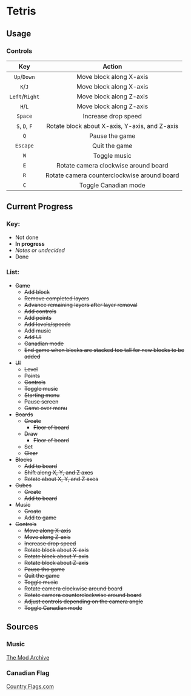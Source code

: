 # Tetris

## Usage

### Controls

| Key            | Action                                        |
| :------------: | :-------------------------------------------: |
| `Up`/`Down`    | Move block along X-axis                       |
| `K`/`J`        | Move block along X-axis                       |
| `Left`/`Right` | Move block along Z-axis                       |
| `H`/`L`        | Move block along Z-axis                       |
| `Space`        | Increase drop speed                           |
| `S`, `D`, `F`  | Rotate block about X-axis, Y-axis, and Z-axis |
| `Q`            | Pause the game                                |
| `Escape`       | Quit the game                                 |
| `W`            | Toggle music                                  |
| `E`            | Rotate camera clockwise around board          |
| `R`            | Rotate camera counterclockwise around board   |
| `C`            | Toggle Canadian mode                          |

## Current Progress

### Key:

* Not done
* **In progress**
* *Notes or undecided*
* ~~Done~~

### List:

* ~~Game~~
  * ~~Add block~~
  * ~~Remove completed layers~~
  * ~~Advance remaining layers after layer removal~~
  * ~~Add controls~~
  * ~~Add points~~
  * ~~Add levels/speeds~~
  * ~~Add music~~
  * ~~Add UI~~
  * ~~Canadian mode~~
  * ~~End game when blocks are stacked too tall for new blocks to be added~~
* ~~UI~~
  * ~~Level~~
  * ~~Points~~
  * ~~Controls~~
  * ~~Toggle music~~
  * ~~Starting menu~~
  * ~~Pause screen~~
  * ~~Game over menu~~
* ~~Boards~~
  * ~~Create~~
    * ~~Floor of board~~
  * ~~Draw~~
    * ~~Floor of board~~
  * ~~Set~~
  * ~~Clear~~
* ~~Blocks~~
  * ~~Add to board~~
  * ~~Shift along X, Y, and Z axes~~
  * ~~Rotate about X, Y, and Z axes~~
* ~~Cubes~~
  * ~~Create~~
  * ~~Add to board~~
* ~~Music~~
  * ~~Create~~
  * ~~Add to game~~
* ~~Controls~~
  * ~~Move along X-axis~~
  * ~~Move along Z-axis~~
  * ~~Increase drop speed~~
  * ~~Rotate block about X-axis~~
  * ~~Rotate block about Y-axis~~
  * ~~Rotate block about Z-axis~~
  * ~~Pause the game~~
  * ~~Quit the game~~
  * ~~Toggle music~~
  * ~~Rotate camera clockwise around board~~
  * ~~Rotate camera counterclockwise around board~~
  * ~~Adjust controls depending on the camera angle~~
  * ~~Toggle Canadian mode~~

## Sources

### Music

[The Mod Archive](https://modarchive.org/index.php?request=view_by_moduleid&query=178266 "The Mod Archive")

### Canadian Flag

[Country Flags.com](https://www.countryflags.com/en/canada-flag-vector.html "Country Flags.com")
